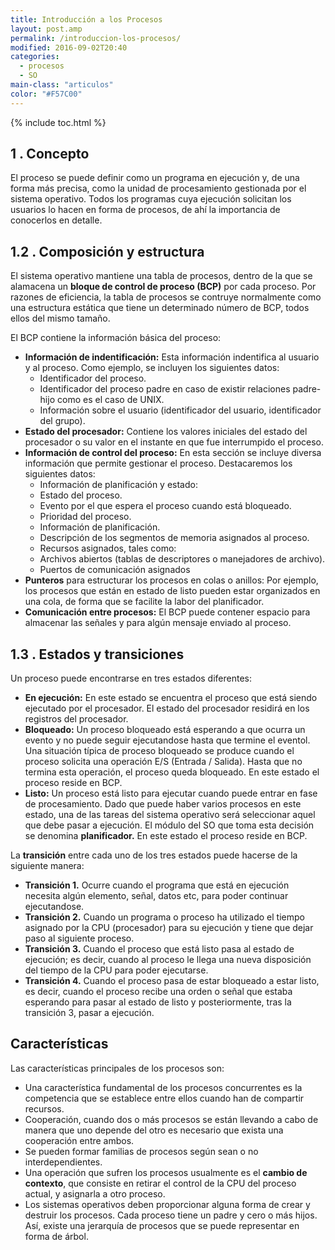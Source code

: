 ```yaml
---
title: Introducción a los Procesos
layout: post.amp
permalink: /introduccion-los-procesos/
modified: 2016-09-02T20:40
categories:
  - procesos
  - SO
main-class: "articulos"
color: "#F57C00"
---
```


{% include toc.html %}

## 1 . Concepto

El proceso se puede definir como un programa en ejecución y, de una forma más precisa, como la unidad de procesamiento gestionada por el sistema operativo. Todos los programas cuya ejecución solicitan los usuarios lo hacen en forma de procesos, de ahí la importancia de conocerlos en detalle.  

<!--ad-->

## 1.2 . Composición y estructura

El sistema operativo mantiene una tabla de procesos, dentro de la que se alamacena un **bloque de control de proceso (BCP)** por cada proceso. Por razones de eficiencia, la tabla de procesos se contruye normalmente como una estructura estática que tiene un determinado número de BCP, todos ellos del mismo tamaño.

El BCP contiene la información básica del proceso:

- **Información de indentificación:** Esta información indentifica al usuario y al proceso. Como ejemplo, se incluyen los siguientes datos:
  - Identificador del proceso.
  - Identificador del proceso padre en caso de existir relaciones padre-hijo como es el caso de UNIX.
  - Información sobre el usuario (identificador del usuario, identificador del grupo).
- **Estado del procesador:** Contiene los valores iniciales del estado del procesador o su valor en el instante en que fue interrumpido el proceso.
- **Información de control del proceso:** En esta sección se incluye diversa información que permite gestionar el proceso. Destacaremos los siguientes datos:
  - Información de planificación y estado:
  - Estado del proceso.
  - Evento por el que espera el proceso cuando está bloqueado.
  - Prioridad del proceso.
  - Información de planificación.
  - Descripción de los segmentos de memoria asignados al proceso.
  - Recursos asignados, tales como:
  - Archivos abiertos (tablas de descriptores o manejadores de archivo).
  - Puertos de comunicación asignados
- **Punteros** para estructurar los procesos en colas o anillos: Por ejemplo, los procesos que están en estado de listo pueden estar organizados en una cola, de forma que se facilite la labor del planificador.
- **Comunicación entre procesos:** El BCP puede contener espacio para almacenar las señales y para algún mensaje enviado al proceso.

## 1.3 . Estados y transiciones

Un proceso puede encontrarse en tres estados diferentes:

- **En ejecución:** En este estado se encuentra el proceso que está siendo ejecutado por el procesador. El estado del procesador residirá en los registros del procesador.
- **Bloqueado:** Un proceso bloqueado está esperando a que ocurra un evento y no puede seguir ejecutandose hasta que termine el eventol. Una situación típica de proceso bloqueado se produce cuando el proceso solicita una operación E/S (Entrada / Salida). Hasta que no termina esta operación, el proceso queda bloqueado. En este estado el proceso reside en BCP.
- **Listo:** Un proceso está listo para ejecutar cuando puede entrar en fase de procesamiento. Dado que puede haber varios procesos en este estado, una de las tareas del sistema operativo será seleccionar aquel que debe pasar a ejecución. El módulo del SO que toma esta decisión se denomina **planificador.** En este estado el proceso reside en BCP.

<figure>
	<amp-img on="tap:lightbox1" role="button" tabindex="0" layout="responsive" alt="Estado Procesos" title="Estado de los procesos"  height="267" width="445" src="https://4.bp.blogspot.com/-BOayf2Lle4g/TVg7VxeOZII/AAAAAAAAAW0/O6u9ZEGonWg/s800/estados.png"></amp-img>
</figure>

La **transición** entre cada uno de los tres estados puede hacerse de la siguiente manera:

- **Transición 1.** Ocurre cuando el programa que está en ejecución necesita algún elemento, señal, datos etc, para poder continuar ejecutandose.
- **Transición 2.** Cuando un programa o proceso ha utilizado el tiempo asignado por la CPU (procesador) para su ejecución y tiene que dejar paso al siguiente proceso.
- **Transición 3.** Cuando el proceso que está listo pasa al estado de ejecución; es decir, cuando al proceso le llega una nueva disposición del tiempo de la CPU para poder ejecutarse.
- **Transición 4.** Cuando el proceso pasa de estar bloqueado a estar listo, es decir, cuando el proceso recibe una orden o señal que estaba esperando para pasar al estado de listo y posteriormente, tras la transición 3, pasar a ejecución.

## Características

Las características principales de los procesos son:

- Una característica fundamental de los procesos concurrentes es la competencia que se establece entre ellos cuando han de compartir recursos.
- Cooperación, cuando dos o más procesos se están llevando a cabo de manera que uno depende del otro es necesario que exista una cooperación entre ambos.
- Se pueden formar familias de procesos según sean o no interdependientes.
- Una operación que sufren los procesos usualmente es el **cambio de contexto**, que consiste en retirar el control de la CPU del proceso actual, y asignarla a otro proceso.
- Los sistemas operativos deben proporcionar alguna forma de crear y destruir los procesos. Cada proceso tiene un padre y cero o más hijos. Así, existe una jerarquía de procesos que se puede representar en forma de árbol.
